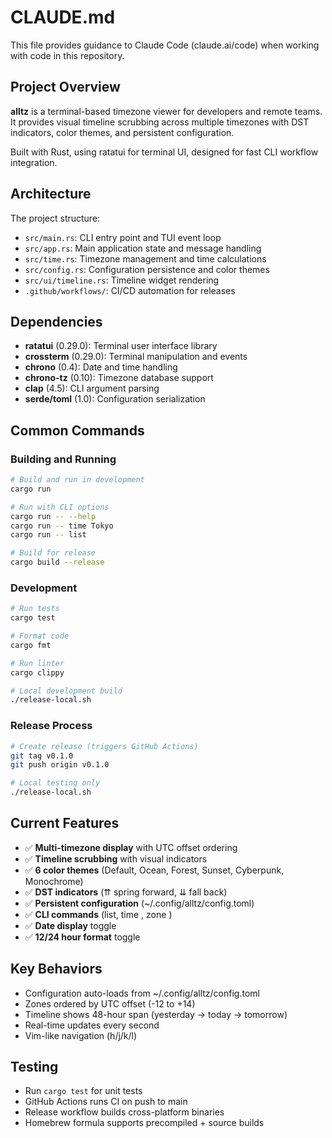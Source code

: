 # CLAUDE.md

This file provides guidance to Claude Code (claude.ai/code) when working with code in this repository.

## Project Overview

**alltz** is a terminal-based timezone viewer for developers and remote teams. It provides visual timeline scrubbing across multiple timezones with DST indicators, color themes, and persistent configuration.

Built with Rust, using ratatui for terminal UI, designed for fast CLI workflow integration.

## Architecture

The project structure:
- `src/main.rs`: CLI entry point and TUI event loop
- `src/app.rs`: Main application state and message handling
- `src/time.rs`: Timezone management and time calculations  
- `src/config.rs`: Configuration persistence and color themes
- `src/ui/timeline.rs`: Timeline widget rendering
- `.github/workflows/`: CI/CD automation for releases

## Dependencies

- **ratatui** (0.29.0): Terminal user interface library
- **crossterm** (0.29.0): Terminal manipulation and events
- **chrono** (0.4): Date and time handling
- **chrono-tz** (0.10): Timezone database support
- **clap** (4.5): CLI argument parsing
- **serde/toml** (1.0): Configuration serialization

## Common Commands

### Building and Running
```bash
# Build and run in development
cargo run

# Run with CLI options
cargo run -- --help
cargo run -- time Tokyo
cargo run -- list

# Build for release
cargo build --release
```

### Development
```bash
# Run tests
cargo test

# Format code  
cargo fmt

# Run linter
cargo clippy

# Local development build
./release-local.sh
```

### Release Process
```bash
# Create release (triggers GitHub Actions)
git tag v0.1.0
git push origin v0.1.0

# Local testing only
./release-local.sh
```

## Current Features

- ✅ **Multi-timezone display** with UTC offset ordering
- ✅ **Timeline scrubbing** with visual indicators
- ✅ **6 color themes** (Default, Ocean, Forest, Sunset, Cyberpunk, Monochrome)
- ✅ **DST indicators** (⇈ spring forward, ⇊ fall back)
- ✅ **Persistent configuration** (~/.config/alltz/config.toml)
- ✅ **CLI commands** (list, time <city>, zone <city>)
- ✅ **Date display** toggle
- ✅ **12/24 hour format** toggle

## Key Behaviors

- Configuration auto-loads from ~/.config/alltz/config.toml
- Zones ordered by UTC offset (-12 to +14)
- Timeline shows 48-hour span (yesterday → today → tomorrow)
- Real-time updates every second
- Vim-like navigation (h/j/k/l)

## Testing

- Run `cargo test` for unit tests
- GitHub Actions runs CI on push to main
- Release workflow builds cross-platform binaries
- Homebrew formula supports precompiled + source builds